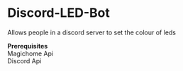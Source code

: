 # Discord-LED-Bot
Allows people in a discord server to set the colour of leds

**Prerequisites** <br>
Magichome Api <br>
Discord Api 
